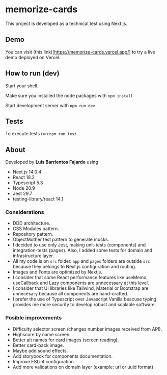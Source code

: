 # memorize-cards

This project is developed as a technical test using Next.js.

## Demo

You can visit (this link)[https://memorize-cards.vercel.app/] to try a live demo deployed on Vercel.



## How to run (dev)

Start your shell.

Make sure you installed the node packages with
`npm install`

Start development server with
`npm run dev`

## Tests

To execute tests run
`npm run test`

## About

Developed by **Luis Barrientos Fajardo** using
- Next.js 14.0.4
- React 18.2
- Typescript 5.3
- Node 20.9
- Jest 29.7
- testing-library/react 14.1

### Considerations

* DDD architecture.
* CSS Modules pattern.
* Repository pattern.
* ObjectMother test pattern to generate mocks.
* I decided to use only Jest, making unit-tests (components) and integration-tests (pages). Also, I added some tests for domain and infrastructure layer.
* All my code is on `src` folder. `app` and `pages` folders are outside `src` because they belongs to Next.js configuration and routing.
* Images and Fonts are optimized by Nextjs.
* I consider that some React performance features like useMemo, useCallback and Lazy components are unnecessary at this level.
* I consider that UI libraries like Tailwind, Material or Bootstrap are unnecesary because all components are hand-crafted.
* I prefer the use of Typescript over Javascript Vanilla beacuse typing provides me more security to develop robust and scalable software.

### Posible improvements

* Difficulty selector screen (changes number images received from API).
* Highscore by name screen.
* Better alt names for card images (screen reading).
* Better card-back image.
* Maybe add sound effects.
* Add storybook for components documentation.
* Improve ESLint configuration.
* Add more validations on domain layer (example: url or uuid format)
